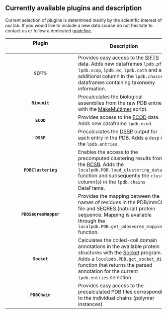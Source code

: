 
## Currently available plugins and description

Current selection of plugins is determined mainly by the scientific interest of our lab. If you would like to include a new data source do not hesitate to contact us or follow a dedicated [guideline](plugin_guide.md).

Plugin &nbsp;&nbsp;&nbsp;&nbsp;&nbsp;&nbsp;&nbsp;&nbsp;&nbsp;&nbsp;&nbsp;&nbsp;&nbsp;&nbsp;&nbsp;&nbsp;&nbsp;&nbsp;&nbsp;&nbsp;&nbsp;&nbsp;&nbsp;&nbsp;&nbsp;&nbsp;&nbsp;&nbsp;&nbsp;&nbsp;&nbsp;&nbsp;&nbsp;&nbsp;&nbsp;&nbsp;&nbsp;&nbsp;&nbsp;&nbsp;&nbsp;&nbsp;&nbsp;&nbsp;&nbsp;&nbsp;&nbsp;&nbsp;&nbsp; | Description 
:-------------: | ----------------------------------------------------------
**`SIFTS`** | Provides easy access to the [SIFTS](https://www.ebi.ac.uk/pdbe/docs/sifts/overview.html) data. Adds new dataframes `lpdb.pfam`, `lpdb.scop`, `lpdb.ec`, `lpdb.cath` and an additional column in the `lpdb.chains` dataframes containing taxonomy information.
**`Biounit`** | Precalculates the biological assemblies from the raw PDB entries with the [MakeMultimer](http://watcut.uwaterloo.ca/tools/makemultimer/) script.
**`ECOD`** | Provides access to the [ECOD](http://prodata.swmed.edu/ecod/) data. Adds new dataframe `lpdb.ecod`.
**`DSSP`** | Precalculates the [DSSP](https://swift.cmbi.umcn.nl/gv/dssp/DSSP_3.html) output for each entry in the PDB. Adds a `dssp` in the `lpdb.entries`. 
**`PDBClustering`** | Enables the access to the precomputed clustering results from the [RCSB](https://www.rcsb.org/docs/programmatic-access/file-download-services#sequence-data). Adds the `localpdb.PDB.load_clustering_data` function and subsequently the `clust-*` column(s) in the `lpdb.chains` DataFrame.
**`PDBSeqresMapper`** | Provides the mapping between the names of residues in the PDB/mmCIF file and SEQRES (natural) protein sequence. Mapping is available through the `localpdb.PDB.get_pdbseqres_mapping()` function. 
**`Socket`** | Calculates the coiled-coil domain annotations in the available protein structures with the [Socket](http://coiledcoils.chm.bris.ac.uk/socket/) program. Adds a `localpdb.PDB.get_socket_dict` function that returns the parsed annotation for the current `lpdb.entries` selection.
**`PDBChain`** | Provides easy access to the precalculated PDB files corresponding to the individual chains (polymer instances)
